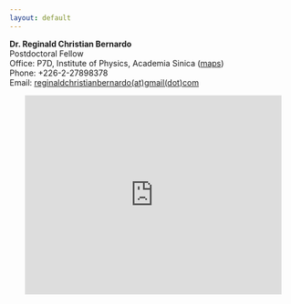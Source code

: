 ```yaml
---
layout: default
---
```



**Dr. Reginald Christian Bernardo** <br />
Postdoctoral Fellow <br />
Office: P7D, Institute of Physics, Academia Sinica ([maps](https://goo.gl/maps/Fzg82CDZia3rVFE8A)) <br />
Phone: +226-2-27898378 <br />
Email: [reginaldchristianbernardo(at)gmail(dot)com](mailto:reginaldchristianbernardo@gmail.com) <br />

<center><iframe src="https://www.google.com/maps/embed?pb=!1m14!1m8!1m3!1d869.7094203948908!2d121.61693286442997!3d25.041119252558374!3m2!1i1024!2i768!4f13.1!3m3!1m2!1s0x3442ab7c5caaa799%3A0xd60beae6b5a907e8!2zSW5zdGl0dXRlIG9mIFBoeXNpY3MsIEFjYWRlbWlhIFNpbmljYSDkuK3lpK7noJTnqbbpmaLniannkIbnoJTnqbbmiYA!5e0!3m2!1sen!2stw!4v1679549176057!5m2!1sen!2stw" width="450" height="350" style="border:0;" allowfullscreen="" loading="lazy" referrerpolicy="no-referrer-when-downgrade"></iframe></center>
